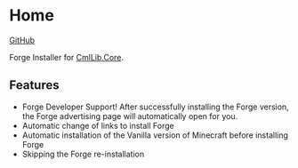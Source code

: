 # Home

[GitHub](https://github.com/CmlLib/CmlLib.Core.Installer.Forge)

Forge Installer for [CmlLib.Core](../cmllib.core/).

## Features

* Forge Developer Support! After successfully installing the Forge version, the Forge advertising page will automatically open for you.
* Automatic change of links to install Forge
* Automatic installation of the Vanilla version of Minecraft before installing Forge
* Skipping the Forge re-installation
